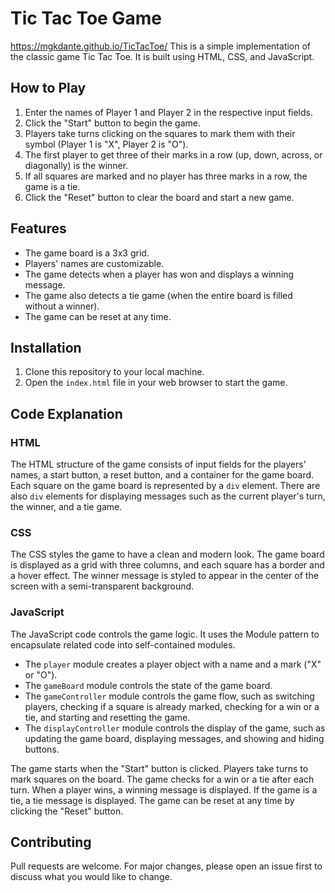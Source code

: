 # Tic Tac Toe Game
https://mgkdante.github.io/TicTacToe/
This is a simple implementation of the classic game Tic Tac Toe. It is built using HTML, CSS, and JavaScript.

## How to Play

1. Enter the names of Player 1 and Player 2 in the respective input fields.
2. Click the "Start" button to begin the game.
3. Players take turns clicking on the squares to mark them with their symbol (Player 1 is "X", Player 2 is "O").
4. The first player to get three of their marks in a row (up, down, across, or diagonally) is the winner.
5. If all squares are marked and no player has three marks in a row, the game is a tie.
6. Click the "Reset" button to clear the board and start a new game.

## Features

- The game board is a 3x3 grid.
- Players' names are customizable.
- The game detects when a player has won and displays a winning message.
- The game also detects a tie game (when the entire board is filled without a winner).
- The game can be reset at any time.

## Installation

1. Clone this repository to your local machine.
2. Open the `index.html` file in your web browser to start the game.


## Code Explanation

### HTML

The HTML structure of the game consists of input fields for the players' names, a start button, a reset button, and a container for the game board. Each square on the game board is represented by a `div` element. There are also `div` elements for displaying messages such as the current player's turn, the winner, and a tie game.

### CSS

The CSS styles the game to have a clean and modern look. The game board is displayed as a grid with three columns, and each square has a border and a hover effect. The winner message is styled to appear in the center of the screen with a semi-transparent background.

### JavaScript

The JavaScript code controls the game logic. It uses the Module pattern to encapsulate related code into self-contained modules. 

- The `player` module creates a player object with a name and a mark ("X" or "O").
- The `gameBoard` module controls the state of the game board.
- The `gameController` module controls the game flow, such as switching players, checking if a square is already marked, checking for a win or a tie, and starting and resetting the game.
- The `displayController` module controls the display of the game, such as updating the game board, displaying messages, and showing and hiding buttons.

The game starts when the "Start" button is clicked. Players take turns to mark squares on the board. The game checks for a win or a tie after each turn. When a player wins, a winning message is displayed. If the game is a tie, a tie message is displayed. The game can be reset at any time by clicking the "Reset" button.


## Contributing

Pull requests are welcome. For major changes, please open an issue first to discuss what you would like to change.

